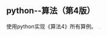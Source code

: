 ## python--算法（第4版）
使用python实现《算法4》所有算例。
<img src="https://github.com/MrZhangKY/python--Algorithms-Fouth-Edition/blob/main/Graphs/043017085937_0%E5%B0%81%E9%9D%A2_1.Jpeg" alt="043017085937_0封面_1" style="zoom:5%;" />
